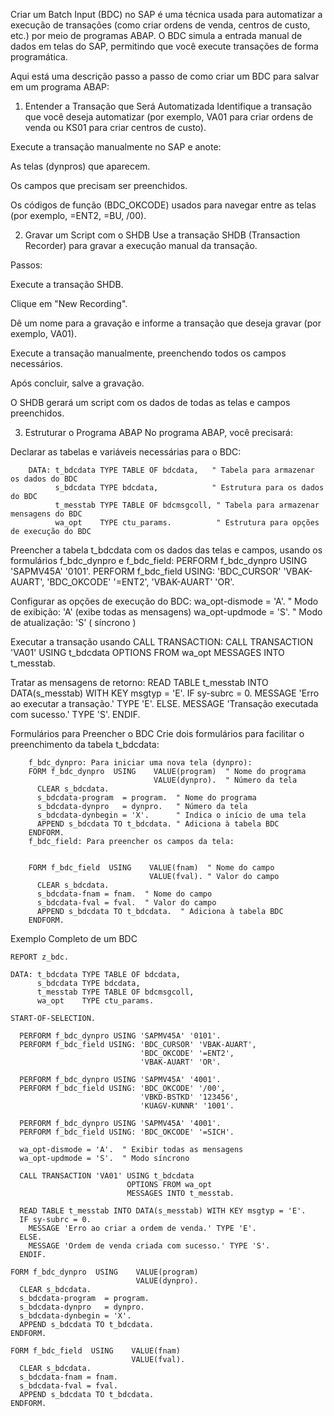 Criar um Batch Input (BDC) no SAP é uma técnica usada para automatizar a execução de transações (como criar ordens de venda, centros de custo, etc.) por meio de programas ABAP. O BDC simula a entrada manual de dados em telas do SAP, permitindo que você execute transações de forma programática.

Aqui está uma descrição passo a passo de como criar um BDC para salvar em um programa ABAP:

1. Entender a Transação que Será Automatizada
Identifique a transação que você deseja automatizar (por exemplo, VA01 para criar ordens de venda ou KS01 para criar centros de custo).

Execute a transação manualmente no SAP e anote:

As telas (dynpros) que aparecem.

Os campos que precisam ser preenchidos.

Os códigos de função (BDC_OKCODE) usados para navegar entre as telas (por exemplo, =ENT2, =BU, /00).

2. Gravar um Script com o SHDB
Use a transação SHDB (Transaction Recorder) para gravar a execução manual da transação.

Passos:

Execute a transação SHDB.

Clique em "New Recording".

Dê um nome para a gravação e informe a transação que deseja gravar (por exemplo, VA01).

Execute a transação manualmente, preenchendo todos os campos necessários.

Após concluir, salve a gravação.

O SHDB gerará um script com os dados de todas as telas e campos preenchidos.

3. Estruturar o Programa ABAP
No programa ABAP, você precisará:

Declarar as tabelas e variáveis necessárias para o BDC:

		DATA: t_bdcdata TYPE TABLE OF bdcdata,   " Tabela para armazenar os dados do BDC
		      s_bdcdata TYPE bdcdata,            " Estrutura para os dados do BDC
		      t_messtab TYPE TABLE OF bdcmsgcoll, " Tabela para armazenar mensagens do BDC
		      wa_opt    TYPE ctu_params.          " Estrutura para opções de execução do BDC


  Preencher a tabela t_bdcdata com os dados das telas e campos, usando os formulários f_bdc_dynpro e f_bdc_field:
		PERFORM f_bdc_dynpro USING 'SAPMV45A' '0101'.
		PERFORM f_bdc_field USING: 'BDC_CURSOR' 'VBAK-AUART',
		                           'BDC_OKCODE' '=ENT2',
		                           'VBAK-AUART' 'OR'.

Configurar as opções de execução do BDC:
		wa_opt-dismode = 'A'.  " Modo de exibição: 'A' (exibe todas as mensagens)
		wa_opt-updmode = 'S'.  " Modo de atualização: 'S' ( síncrono )

Executar a transação usando CALL TRANSACTION:
		CALL TRANSACTION 'VA01' USING t_bdcdata
		                        OPTIONS FROM wa_opt
		                        MESSAGES INTO t_messtab.

Tratar as mensagens de retorno:
		READ TABLE t_messtab INTO DATA(s_messtab) WITH KEY msgtyp = 'E'.
		IF sy-subrc = 0.
		  MESSAGE 'Erro ao executar a transação.' TYPE 'E'.
		ELSE.
		  MESSAGE 'Transação executada com sucesso.' TYPE 'S'.
		ENDIF.

 Formulários para Preencher o BDC
Crie dois formulários para facilitar o preenchimento da tabela t_bdcdata:

		f_bdc_dynpro: Para iniciar uma nova tela (dynpro):
		FORM f_bdc_dynpro  USING    VALUE(program)  " Nome do programa
		                            VALUE(dynpro).  " Número da tela
		  CLEAR s_bdcdata.
		  s_bdcdata-program  = program.  " Nome do programa
		  s_bdcdata-dynpro   = dynpro.   " Número da tela
		  s_bdcdata-dynbegin = 'X'.      " Indica o início de uma tela
		  APPEND s_bdcdata TO t_bdcdata. " Adiciona à tabela BDC
		ENDFORM.
		f_bdc_field: Para preencher os campos da tela:
		
		
		FORM f_bdc_field  USING    VALUE(fnam)  " Nome do campo
		                           VALUE(fval). " Valor do campo
		  CLEAR s_bdcdata.
		  s_bdcdata-fnam = fnam.  " Nome do campo
		  s_bdcdata-fval = fval.  " Valor do campo
		  APPEND s_bdcdata TO t_bdcdata.  " Adiciona à tabela BDC
		ENDFORM.


 Exemplo Completo de um BDC

	REPORT z_bdc.
	
	DATA: t_bdcdata TYPE TABLE OF bdcdata,
	      s_bdcdata TYPE bdcdata,
	      t_messtab TYPE TABLE OF bdcmsgcoll,
	      wa_opt    TYPE ctu_params.
	
	START-OF-SELECTION.
	
	  PERFORM f_bdc_dynpro USING 'SAPMV45A' '0101'.
	  PERFORM f_bdc_field USING: 'BDC_CURSOR' 'VBAK-AUART',
	                             'BDC_OKCODE' '=ENT2',
	                             'VBAK-AUART' 'OR'.
	
	  PERFORM f_bdc_dynpro USING 'SAPMV45A' '4001'.
	  PERFORM f_bdc_field USING: 'BDC_OKCODE' '/00',
	                             'VBKD-BSTKD' '123456',
	                             'KUAGV-KUNNR' '1001'.
	
	  PERFORM f_bdc_dynpro USING 'SAPMV45A' '4001'.
	  PERFORM f_bdc_field USING: 'BDC_OKCODE' '=SICH'.
	
	  wa_opt-dismode = 'A'.  " Exibir todas as mensagens
	  wa_opt-updmode = 'S'.  " Modo síncrono
	
	  CALL TRANSACTION 'VA01' USING t_bdcdata
	                          OPTIONS FROM wa_opt
	                          MESSAGES INTO t_messtab.
	
	  READ TABLE t_messtab INTO DATA(s_messtab) WITH KEY msgtyp = 'E'.
	  IF sy-subrc = 0.
	    MESSAGE 'Erro ao criar a ordem de venda.' TYPE 'E'.
	  ELSE.
	    MESSAGE 'Ordem de venda criada com sucesso.' TYPE 'S'.
	  ENDIF.
	
	FORM f_bdc_dynpro  USING    VALUE(program)
	                            VALUE(dynpro).
	  CLEAR s_bdcdata.
	  s_bdcdata-program  = program.
	  s_bdcdata-dynpro   = dynpro.
	  s_bdcdata-dynbegin = 'X'.
	  APPEND s_bdcdata TO t_bdcdata.
	ENDFORM.
	
	FORM f_bdc_field  USING    VALUE(fnam)
	                           VALUE(fval).
	  CLEAR s_bdcdata.
	  s_bdcdata-fnam = fnam.
	  s_bdcdata-fval = fval.
	  APPEND s_bdcdata TO t_bdcdata.
	ENDFORM.
